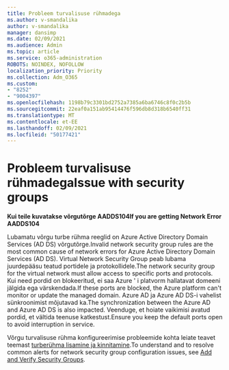 ```yaml
---
title: Probleem turvalisuse rühmadega
ms.author: v-smandalika
author: v-smandalika
manager: dansimp
ms.date: 02/09/2021
ms.audience: Admin
ms.topic: article
ms.service: o365-administration
ROBOTS: NOINDEX, NOFOLLOW
localization_priority: Priority
ms.collection: Adm_O365
ms.custom:
- "8252"
- "9004397"
ms.openlocfilehash: 1198b79c3301bd2752a7385a6ba6746c8f0c2b5b
ms.sourcegitcommit: 22eaf0a151ab95414476f596db8d318b6540ff31
ms.translationtype: MT
ms.contentlocale: et-EE
ms.lasthandoff: 02/09/2021
ms.locfileid: "50177421"
---
```

# <a name="issue-with-security-groups"></a><span data-ttu-id="f31ed-102">Probleem turvalisuse rühmadega</span><span class="sxs-lookup"><span data-stu-id="f31ed-102">Issue with security groups</span></span>

<span data-ttu-id="f31ed-103">**Kui teile kuvatakse võrgutõrge AADDS104**</span><span class="sxs-lookup"><span data-stu-id="f31ed-103">**If you are getting Network Error AADDS104**</span></span>

<span data-ttu-id="f31ed-104">Lubamatu võrgu turbe rühma reeglid on Azure Active Directory Domain Services (AD DS) võrgutõrge.</span><span class="sxs-lookup"><span data-stu-id="f31ed-104">Invalid network security group rules are the most common cause of network errors for Azure Active Directory Domain Services (AD DS).</span></span> <span data-ttu-id="f31ed-105">Virtual Network Security Group peab lubama juurdepääsu teatud portidele ja protokollidele.</span><span class="sxs-lookup"><span data-stu-id="f31ed-105">The network security group for the virtual network must allow access to specific ports and protocols.</span></span> <span data-ttu-id="f31ed-106">Kui need pordid on blokeeritud, ei saa Azure ' i platvorm hallatavat domeeni jälgida ega värskendada.</span><span class="sxs-lookup"><span data-stu-id="f31ed-106">If these ports are blocked, the Azure platform can't monitor or update the managed domain.</span></span> <span data-ttu-id="f31ed-107">Azure AD ja Azure AD DS-i vahelist sünkroonimist mõjutavad ka.</span><span class="sxs-lookup"><span data-stu-id="f31ed-107">The synchronization between the Azure AD and Azure AD DS is also impacted.</span></span> <span data-ttu-id="f31ed-108">Veenduge, et hoiate vaikimisi avatud pordid, et vältida teenuse katkestust.</span><span class="sxs-lookup"><span data-stu-id="f31ed-108">Ensure you keep the default ports open to avoid interruption in service.</span></span>

<span data-ttu-id="f31ed-109">Võrgu turvalisuse rühma konfigureerimise probleemide kohta leiate teavet teemast [turberühma lisamine ja kinnitamine](https://docs.microsoft.com/azure/active-directory-domain-services/alert-nsg#verify-and-edit-existing-security-rules).</span><span class="sxs-lookup"><span data-stu-id="f31ed-109">To understand and to resolve common alerts for network security group configuration issues, see [Add and Verify Security Groups](https://docs.microsoft.com/azure/active-directory-domain-services/alert-nsg#verify-and-edit-existing-security-rules).</span></span>
